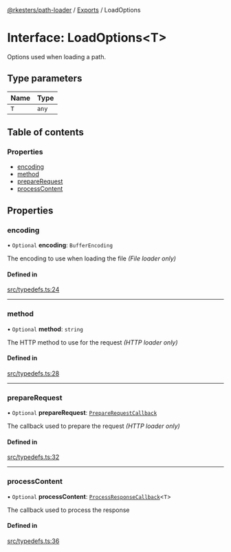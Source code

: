 [@rkesters/path-loader](../README.md) / [Exports](../modules.md) / LoadOptions

# Interface: LoadOptions<T\>

Options used when loading a path.

## Type parameters

| Name | Type |
| :------ | :------ |
| `T` | `any` |

## Table of contents

### Properties

- [encoding](LoadOptions.md#encoding)
- [method](LoadOptions.md#method)
- [prepareRequest](LoadOptions.md#preparerequest)
- [processContent](LoadOptions.md#processcontent)

## Properties

### encoding

• `Optional` **encoding**: `BufferEncoding`

The encoding to use when loading the file *(File loader only)*

#### Defined in

[src/typedefs.ts:24](https://github.com/rkesters/path-loader/blob/e8e5c1c/src/typedefs.ts#L24)

___

### method

• `Optional` **method**: `string`

The HTTP method to use for the request *(HTTP loader only)*

#### Defined in

[src/typedefs.ts:28](https://github.com/rkesters/path-loader/blob/e8e5c1c/src/typedefs.ts#L28)

___

### prepareRequest

• `Optional` **prepareRequest**: [`PrepareRequestCallback`](PrepareRequestCallback.md)

The callback used to prepare the request *(HTTP loader only)*

#### Defined in

[src/typedefs.ts:32](https://github.com/rkesters/path-loader/blob/e8e5c1c/src/typedefs.ts#L32)

___

### processContent

• `Optional` **processContent**: [`ProcessResponseCallback`](../modules.md#processresponsecallback)<`T`\>

The callback used to process the response

#### Defined in

[src/typedefs.ts:36](https://github.com/rkesters/path-loader/blob/e8e5c1c/src/typedefs.ts#L36)
